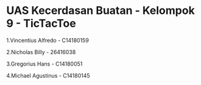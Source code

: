 # UAS Kecerdasan Buatan -  Kelompok 9 - TicTacToe
1.Vincentius Alfredo - C14180159

2.Nicholas Billy - 26416038

3.Gregorius Hans - C14180051

4.Michael Agustinus - C14180145
